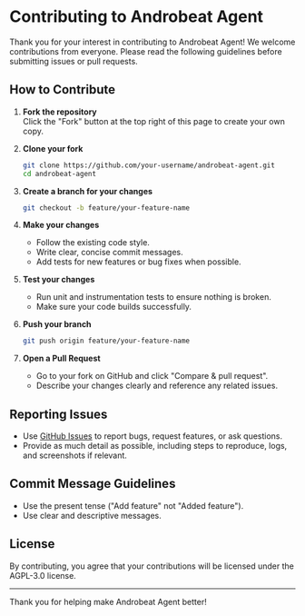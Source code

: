 # Contributing to Androbeat Agent

Thank you for your interest in contributing to Androbeat Agent! We welcome contributions from everyone. Please read the following guidelines before submitting issues or pull requests.

## How to Contribute

1. **Fork the repository**  
   Click the "Fork" button at the top right of this page to create your own copy.

2. **Clone your fork**
   ```bash
   git clone https://github.com/your-username/androbeat-agent.git
   cd androbeat-agent
   ```

3. **Create a branch for your changes**
   ```bash
   git checkout -b feature/your-feature-name
   ```

4. **Make your changes**
   - Follow the existing code style.
   - Write clear, concise commit messages.
   - Add tests for new features or bug fixes when possible.

5. **Test your changes**
   - Run unit and instrumentation tests to ensure nothing is broken.
   - Make sure your code builds successfully.

6. **Push your branch**
   ```bash
   git push origin feature/your-feature-name
   ```

7. **Open a Pull Request**
   - Go to your fork on GitHub and click "Compare & pull request".
   - Describe your changes clearly and reference any related issues.

## Reporting Issues

- Use [GitHub Issues](../../issues) to report bugs, request features, or ask questions.
- Provide as much detail as possible, including steps to reproduce, logs, and screenshots if relevant.

## Commit Message Guidelines

- Use the present tense ("Add feature" not "Added feature").
- Use clear and descriptive messages.

## License

By contributing, you agree that your contributions will be licensed under the AGPL-3.0 license.

---

Thank you for helping make Androbeat Agent better!